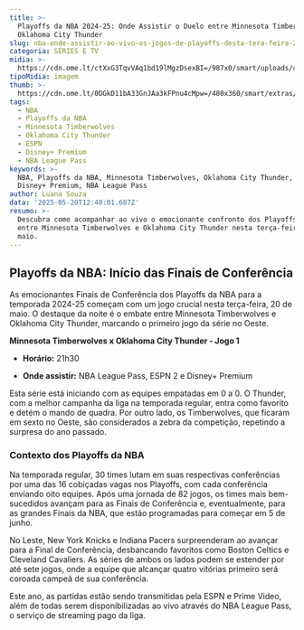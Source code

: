 ```yaml
---
title: >-
  Playoffs da NBA 2024-25: Onde Assistir o Duelo entre Minnesota Timberwolves e
  Oklahoma City Thunder
slug: nba-onde-assistir-ao-vivo-os-jogos-de-playoffs-desta-tera-feira-2005
categoria: SÉRIES E TV
midia: >-
  https://cdn.ome.lt/ctXxG3TqvVAq1bd19lMgzDsexBI=/987x0/smart/uploads/conteudo/fotos/shai-gilgeous-alexander-finais-oeste-nba.jpg
tipoMidia: imagem
thumb: >-
  https://cdn.ome.lt/0DGkD11bA33GnJAa3kFPnu4cMpw=/480x360/smart/extras/conteudos/shai-gilgeous-alexander-finais-oeste-nba-peq.jpg
tags:
  - NBA
  - Playoffs da NBA
  - Minnesota Timberwolves
  - Oklahoma City Thunder
  - ESPN
  - Disney+ Premium
  - NBA League Pass
keywords: >-
  NBA, Playoffs da NBA, Minnesota Timberwolves, Oklahoma City Thunder, ESPN,
  Disney+ Premium, NBA League Pass
author: Luana Souza
data: '2025-05-20T12:40:01.687Z'
resumo: >-
  Descubra como acompanhar ao vivo o emocionante confronto dos Playoffs da NBA
  entre Minnesota Timberwolves e Oklahoma City Thunder nesta terça-feira, 20 de
  maio.
---
```


## Playoffs da NBA: Início das Finais de Conferência

As emocionantes Finais de Conferência dos Playoffs da NBA para a temporada 2024-25 começam com um jogo crucial nesta terça-feira, 20 de maio. O destaque da noite é o embate entre Minnesota Timberwolves e Oklahoma City Thunder, marcando o primeiro jogo da série no Oeste.

**Minnesota Timberwolves x Oklahoma City Thunder - Jogo 1**

- **Horário:** 21h30

- **Onde assistir:** NBA League Pass, ESPN 2 e Disney+ Premium

Esta série está iniciando com as equipes empatadas em 0 a 0. O Thunder, com a melhor campanha da liga na temporada regular, entra como favorito e detém o mando de quadra. Por outro lado, os Timberwolves, que ficaram em sexto no Oeste, são considerados a zebra da competição, repetindo a surpresa do ano passado.

### Contexto dos Playoffs da NBA

Na temporada regular, 30 times lutam em suas respectivas conferências por uma das 16 cobiçadas vagas nos Playoffs, com cada conferência enviando oito equipes. Após uma jornada de 82 jogos, os times mais bem-sucedidos avançam para as Finais de Conferência e, eventualmente, para as grandes Finais da NBA, que estão programadas para começar em 5 de junho.

No Leste, New York Knicks e Indiana Pacers surpreenderam ao avançar para a Final de Conferência, desbancando favoritos como Boston Celtics e Cleveland Cavaliers. As séries de ambos os lados podem se estender por até sete jogos, onde a equipe que alcançar quatro vitórias primeiro será coroada campeã de sua conferência.

Este ano, as partidas estão sendo transmitidas pela ESPN e Prime Video, além de todas serem disponibilizadas ao vivo através do NBA League Pass, o serviço de streaming pago da liga.
